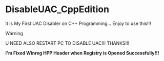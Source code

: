 # DisableUAC_CppEdition
It is My First UAC Disabler on C++ Programming... Enjoy to use this!!!

> [!WARNING]
> U NEED ALSO RESTART PC TO DISABLE UAC!!! THANKS!!!

**I'm Fixed Winreg HPP Header when Registry is Opened Successfully!!!**
